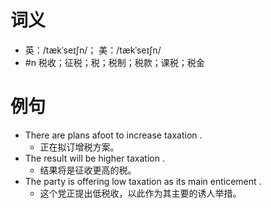 # 词义
- 英：/tækˈseɪʃn/； 美：/tækˈseɪʃn/
- #n 税收；征税；税；税制；税款；课税；税金
# 例句
- There are plans afoot to increase taxation .
	- 正在拟订增税方案。
- The result will be higher taxation .
	- 结果将是征收更高的税。
- The party is offering low taxation as its main enticement .
	- 这个党正提出低税收，以此作为其主要的诱人举措。
